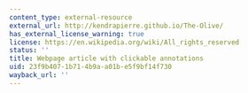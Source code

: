 ```yaml
---
content_type: external-resource
external_url: http://kendrapierre.github.io/The-Olive/
has_external_license_warning: true
license: https://en.wikipedia.org/wiki/All_rights_reserved
status: ''
title: Webpage article with clickable annotations
uid: 23f9b407-1b71-4b9a-a01b-e5f9bf14f730
wayback_url: ''
---
```

